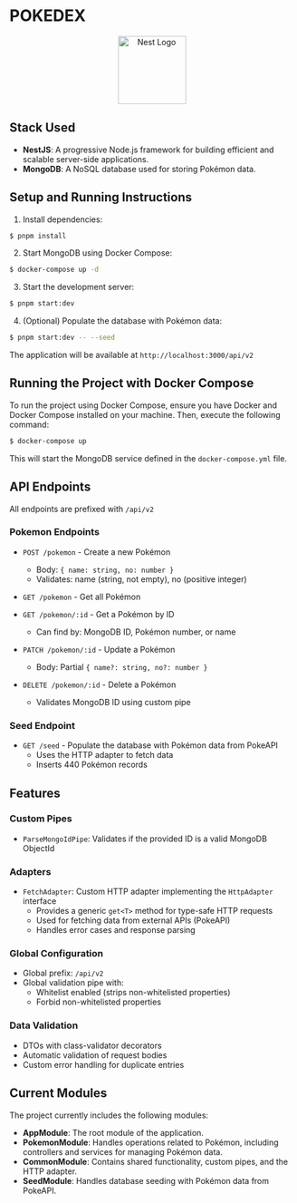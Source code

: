 # POKEDEX

<p align="center">
  <a href="http://nestjs.com/" target="blank"><img src="https://nestjs.com/img/logo-small.svg" width="120" alt="Nest Logo" /></a>
</p>

## Stack Used

- **NestJS**: A progressive Node.js framework for building efficient and scalable server-side applications.
- **MongoDB**: A NoSQL database used for storing Pokémon data.

## Setup and Running Instructions

1. Install dependencies:
```bash
$ pnpm install
```

2. Start MongoDB using Docker Compose:
```bash
$ docker-compose up -d
```

3. Start the development server:
```bash
$ pnpm start:dev
```

4. (Optional) Populate the database with Pokémon data:
```bash
$ pnpm start:dev -- --seed
```

The application will be available at `http://localhost:3000/api/v2`

## Running the Project with Docker Compose

To run the project using Docker Compose, ensure you have Docker and Docker Compose installed on your machine. Then, execute the following command:

```bash
$ docker-compose up
```

This will start the MongoDB service defined in the `docker-compose.yml` file.

## API Endpoints

All endpoints are prefixed with `/api/v2`

### Pokemon Endpoints

- `POST /pokemon` - Create a new Pokémon
  - Body: `{ name: string, no: number }`
  - Validates: name (string, not empty), no (positive integer)

- `GET /pokemon` - Get all Pokémon

- `GET /pokemon/:id` - Get a Pokémon by ID
  - Can find by: MongoDB ID, Pokémon number, or name

- `PATCH /pokemon/:id` - Update a Pokémon
  - Body: Partial `{ name?: string, no?: number }`

- `DELETE /pokemon/:id` - Delete a Pokémon
  - Validates MongoDB ID using custom pipe

### Seed Endpoint

- `GET /seed` - Populate the database with Pokémon data from PokeAPI
  - Uses the HTTP adapter to fetch data
  - Inserts 440 Pokémon records

## Features

### Custom Pipes
- `ParseMongoIdPipe`: Validates if the provided ID is a valid MongoDB ObjectId

### Adapters
- `FetchAdapter`: Custom HTTP adapter implementing the `HttpAdapter` interface
  - Provides a generic `get<T>` method for type-safe HTTP requests
  - Used for fetching data from external APIs (PokeAPI)
  - Handles error cases and response parsing

### Global Configuration
- Global prefix: `/api/v2`
- Global validation pipe with:
  - Whitelist enabled (strips non-whitelisted properties)
  - Forbid non-whitelisted properties

### Data Validation
- DTOs with class-validator decorators
- Automatic validation of request bodies
- Custom error handling for duplicate entries

## Current Modules

The project currently includes the following modules:

- **AppModule**: The root module of the application.
- **PokemonModule**: Handles operations related to Pokémon, including controllers and services for managing Pokémon data.
- **CommonModule**: Contains shared functionality, custom pipes, and the HTTP adapter.
- **SeedModule**: Handles database seeding with Pokémon data from PokeAPI.
